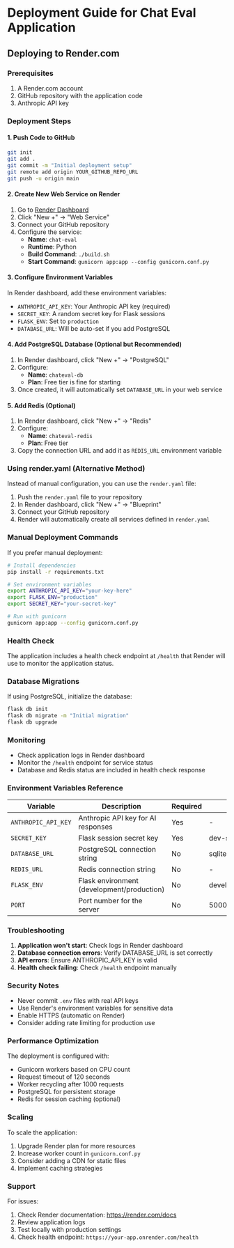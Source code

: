 # Deployment Guide for Chat Eval Application

## Deploying to Render.com

### Prerequisites
1. A Render.com account
2. GitHub repository with the application code
3. Anthropic API key

### Deployment Steps

#### 1. Push Code to GitHub
```bash
git init
git add .
git commit -m "Initial deployment setup"
git remote add origin YOUR_GITHUB_REPO_URL
git push -u origin main
```

#### 2. Create New Web Service on Render

1. Go to [Render Dashboard](https://dashboard.render.com/)
2. Click "New +" → "Web Service"
3. Connect your GitHub repository
4. Configure the service:
   - **Name**: `chat-eval`
   - **Runtime**: Python
   - **Build Command**: `./build.sh`
   - **Start Command**: `gunicorn app:app --config gunicorn.conf.py`

#### 3. Configure Environment Variables

In Render dashboard, add these environment variables:
- `ANTHROPIC_API_KEY`: Your Anthropic API key (required)
- `SECRET_KEY`: A random secret key for Flask sessions
- `FLASK_ENV`: Set to `production`
- `DATABASE_URL`: Will be auto-set if you add PostgreSQL

#### 4. Add PostgreSQL Database (Optional but Recommended)

1. In Render dashboard, click "New +" → "PostgreSQL"
2. Configure:
   - **Name**: `chateval-db`
   - **Plan**: Free tier is fine for starting
3. Once created, it will automatically set `DATABASE_URL` in your web service

#### 5. Add Redis (Optional)

1. In Render dashboard, click "New +" → "Redis"
2. Configure:
   - **Name**: `chateval-redis`
   - **Plan**: Free tier
3. Copy the connection URL and add it as `REDIS_URL` environment variable

### Using render.yaml (Alternative Method)

Instead of manual configuration, you can use the `render.yaml` file:

1. Push the `render.yaml` file to your repository
2. In Render dashboard, click "New +" → "Blueprint"
3. Connect your GitHub repository
4. Render will automatically create all services defined in `render.yaml`

### Manual Deployment Commands

If you prefer manual deployment:

```bash
# Install dependencies
pip install -r requirements.txt

# Set environment variables
export ANTHROPIC_API_KEY="your-key-here"
export FLASK_ENV="production"
export SECRET_KEY="your-secret-key"

# Run with gunicorn
gunicorn app:app --config gunicorn.conf.py
```

### Health Check

The application includes a health check endpoint at `/health` that Render will use to monitor the application status.

### Database Migrations

If using PostgreSQL, initialize the database:

```bash
flask db init
flask db migrate -m "Initial migration"
flask db upgrade
```

### Monitoring

- Check application logs in Render dashboard
- Monitor the `/health` endpoint for service status
- Database and Redis status are included in health check response

### Environment Variables Reference

| Variable | Description | Required | Default |
|----------|-------------|----------|---------|
| `ANTHROPIC_API_KEY` | Anthropic API key for AI responses | Yes | - |
| `SECRET_KEY` | Flask session secret key | Yes | dev-secret-key |
| `DATABASE_URL` | PostgreSQL connection string | No | sqlite:///chateval.db |
| `REDIS_URL` | Redis connection string | No | - |
| `FLASK_ENV` | Flask environment (development/production) | No | development |
| `PORT` | Port number for the server | No | 5000 |

### Troubleshooting

1. **Application won't start**: Check logs in Render dashboard
2. **Database connection errors**: Verify DATABASE_URL is set correctly
3. **API errors**: Ensure ANTHROPIC_API_KEY is valid
4. **Health check failing**: Check `/health` endpoint manually

### Security Notes

- Never commit `.env` files with real API keys
- Use Render's environment variables for sensitive data
- Enable HTTPS (automatic on Render)
- Consider adding rate limiting for production use

### Performance Optimization

The deployment is configured with:
- Gunicorn workers based on CPU count
- Request timeout of 120 seconds
- Worker recycling after 1000 requests
- PostgreSQL for persistent storage
- Redis for session caching (optional)

### Scaling

To scale the application:
1. Upgrade Render plan for more resources
2. Increase worker count in `gunicorn.conf.py`
3. Consider adding a CDN for static files
4. Implement caching strategies

### Support

For issues:
1. Check Render documentation: https://render.com/docs
2. Review application logs
3. Test locally with production settings
4. Check health endpoint: `https://your-app.onrender.com/health`